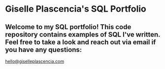 # Giselle Plascencia's SQL Portfolio

## Welcome to my SQL portfolio! This code repository contains examples of SQL I've written. Feel free to take a look and reach out via email if you have any questions: 
hello@giselleplascencia.com
